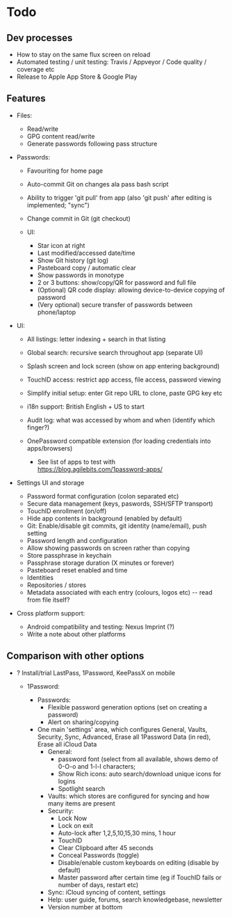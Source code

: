 # Todo

## Dev processes

* How to stay on the same flux screen on reload
* Automated testing / unit testing: Travis / Appveyor / Code quality / coverage etc
* Release to Apple App Store & Google Play

## Features

* Files:

  * Read/write
  * GPG content read/write
  * Generate passwords following pass structure

* Passwords:

  * Favouriting for home page
  * Auto-commit Git on changes ala pass bash script
  * Ability to trigger 'git pull' from app (also 'git push' after editing is
    implemented; "sync")
  * Change commit in Git (git checkout)
  * UI:

    * Star icon at right
    * Last modified/accessed date/time
    * Show Git history (git log)
    * Pasteboard copy / automatic clear
    * Show passwords in monotype
    * 2 or 3 buttons: show/copy/QR for password and full file
    * (Optional) QR code display: allowing device-to-device copying of password
    * (Very optional) secure transfer of passwords between phone/laptop

* UI:

  * All listings: letter indexing + search in that listing
  * Global search: recursive search throughout app (separate UI)
  * Splash screen and lock screen (show on app entering background)
  * TouchID access: restrict app access, file access, password viewing
  * Simplify initial setup: enter Git repo URL to clone, paste GPG key etc
  * i18n support: British English + US to start
  * Audit log: what was accessed by whom and when (identify which finger?)
  * OnePassword compatible extension (for loading credentials into
    apps/browsers)

    * See list of apps to test with https://blog.agilebits.com/1password-apps/

* Settings UI and storage

  * Password format configuration (colon separated etc)
  * Secure data management (keys, paswords, SSH/SFTP transport)
  * TouchID enrollment (on/off)
  * Hide app contents in background (enabled by default)
  * Git: Enable/disable git commits, git identity (name/email), push setting
  * Password length and configuration
  * Allow showing passwords on screen rather than copying
  * Store passphrase in keychain
  * Passphrase storage duration (X minutes or forever)
  * Pasteboard reset enabled and time
  * Identities
  * Repositories / stores
  * Metadata associated with each entry (colours, logos etc) -- read from file
    itself?

* Cross platform support:

  * Android compatibility and testing: Nexus Imprint (?)
  * Write a note about other platforms

## Comparison with other options

* ? Install/trial LastPass, 1Password, KeePassX on mobile

  * 1Password:

    * Passwords:
      * Flexible password generation options (set on creating a password)
      * Alert on sharing/copying
    * One main 'settings' area, which configures General, Vaults, Security,
      Sync, Advanced, Erase all 1Password Data (in red), Erase all iCloud Data
      * General:
        * password font (select from all available, shows demo of 0-O-o
          and 1-l-I characters;
        * Show Rich icons: auto search/download unique icons for logins
        * Spotlight search
      * Vaults: which stores are configured for syncing and how many items are present
      * Security:
        * Lock Now
        * Lock on exit
        * Auto-lock after 1,2,5,10,15,30 mins, 1 hour
        * TouchID
        * Clear Clipboard after 45 seconds
        * Conceal Passwords (toggle)
        * Disable/enable custom keyboards on editing (disable by default)
        * Master password after certain time (eg if TouchID fails or number of
          days, restart etc)
      * Sync: iCloud syncing of content, settings
      * Help: user guide, forums, search knowledgebase, newsletter
      * Version number at bottom
